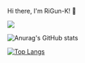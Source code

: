 Hi there, I'm RiGun-K! 👋




<a href="https://rigun.tistory.com/" target="_blank"><img src="https://img.shields.io/badge/Velog-20c997?style=flat-square&logo=Vimeo&logoColor=white"/></a>


<!-- [![trophy](https://github-profile-trophy.vercel.app/?username=RiGun-k&theme=discord)](https://github.com/RiGun-K/github-profile-trophy) -->

![Anurag's GitHub stats](https://github-readme-stats.vercel.app/api?username=RiGun-K&show_icons=true&theme=tokyonight)

[![Top Langs](https://github-readme-stats.vercel.app/api/top-langs/?username=RiGun-K&layout=compact&show_icons=true&theme=tokyonight)](https://github.com/RiGun-K/github-readme-stats)



